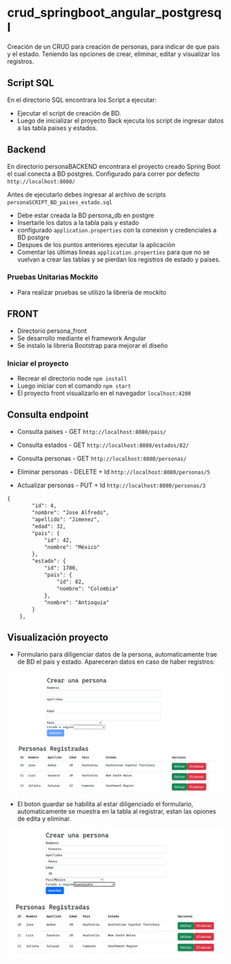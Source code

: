 # crud_springboot_angular_postgresql
Creación de un CRUD para creación de personas, para indicar de que pais y el estado. Teniendo las opciones de crear, eliminar, editar y visualizar los registros.

## Script SQL
En el directorio SQL encontrara los Script a ejecutar:
- Ejecutar el script de creación de BD.
- Luego de inicializar el proyecto Back ejecuta los script de ingresar datos a las tabla paises y estados.

## Backend
En directorio personaBACKEND encontrara el proyecto creado Spring Boot el cual conecta a BD postgres. Configurado para correr por defecto ```http://localhost:8080/```

Antes de ejecutarlo debes ingresar al archivo de scripts ```personaSCRIPT_BD_paises_estado.sql```
- Debe estar creada la BD persona_db en postgre
- Insertarle los datos a la tabla pais y estado
- configurado ```application.properties``` con la conexion y credenciales a BD postgre
- Despues de los puntos anteriores ejecutar la aplicación
- Comentar las últimas lineas ```application.properties``` para que no se vuelvan a crear las tablas y se pierdan los registros de estado y paises.

### Pruebas Unitarias Mockito
- Para realizar pruebas se utilizo la libreria de mockito

## FRONT
- Directorio persona_front
- Se desarrollo mediante el framework Angular
- Se instalo la libreria Bootstrap para mejorar el diseño

### Iniciar el proyecto
- Recrear el directorio node ```npm install```
- Luego iniciar con el comando ```npm start```
- El proyecto front visualizarlo en el navegador ```localhost:4200```


## Consulta endpoint
- Consulta paises - GET ```http://localhost:8080/pais/```

- Consulta estados - GET ```http://localhost:8080/estados/82/```

- Consulta personas - GET ```http://localhost:8080/personas/```

- Eliminar personas - DELETE + Id ```http://localhost:8080/personas/5```

- Actualizar personas - PUT + Id ```http://localhost:8080/personas/3```
```
{
        "id": 4,
        "nombre": "Jose Alfredo",
        "apellido": "Jimenez",
        "edad": 32,
        "pais": {
            "id": 42,
            "nombre": "México"
        },
        "estado": {
            "id": 1700,
            "pais": {
                "id": 82,
                "nombre": "Colombia"
            },
            "nombre": "Antioquia"
        }
    },
```
## Visualización proyecto

- Formulario para diligenciar datos de la persona, automaticamente trae de BD el pais y estado. Apareceran datos en caso de haber registros:

![Image text](https://github.com/yadevom/crud_springboot_postgre/blob/main/imgs/app0.png)

- El boton guardar se habilita al estar diligenciado el formulario, automaticamente se muestra en la tabla al registrar, estan las opiones de edita y eliminar.

![Image text](https://github.com/yadevom/crud_springboot_postgre/blob/main/imgs/app1.png)

